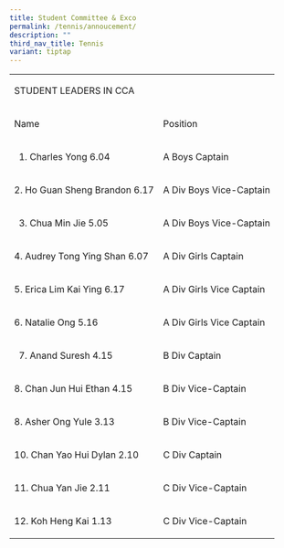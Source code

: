 ```yaml
---
title: Student Committee & Exco
permalink: /tennis/annoucement/
description: ""
third_nav_title: Tennis
variant: tiptap
---
```

<table style="minWidth: 50px">
<colgroup>
<col>
<col>
</colgroup>
<tbody>
<tr>
<td rowspan="1" colspan="2">
<p>STUDENT LEADERS IN CCA&nbsp;</p>
</td>
</tr>
<tr>
<td rowspan="1" colspan="1">
<p>Name</p>
</td>
<td rowspan="1" colspan="1">
<p>Position</p>
</td>
</tr>
<tr>
<td rowspan="1" colspan="1">
<ol data-tight="true" class="tight">
<li>
<p>Charles Yong 6.04</p>
</li>
</ol>
</td>
<td rowspan="1" colspan="1">
<p>A Boys Captain</p>
</td>
</tr>
<tr>
<td rowspan="1" colspan="1">
<p>2. Ho Guan Sheng Brandon 6.17</p>
</td>
<td rowspan="1" colspan="1">
<p>A Div Boys Vice-Captain</p>
</td>
</tr>
<tr>
<td rowspan="1" colspan="1">
<ol start="3" data-tight="true" class="tight">
<li>
<p>Chua Min Jie 5.05</p>
</li>
</ol>
</td>
<td rowspan="1" colspan="1">
<p>A Div Boys Vice-Captain</p>
</td>
</tr>
<tr>
<td rowspan="1" colspan="1">
<p>4. Audrey Tong Ying Shan 6.07</p>
</td>
<td rowspan="1" colspan="1">
<p>A Div Girls Captain</p>
</td>
</tr>
<tr>
<td rowspan="1" colspan="1">
<p>5. Erica Lim Kai Ying 6.17</p>
</td>
<td rowspan="1" colspan="1">
<p>A Div Girls Vice Captain</p>
</td>
</tr>
<tr>
<td rowspan="1" colspan="1">
<p>6. Natalie Ong 5.16</p>
</td>
<td rowspan="1" colspan="1">
<p>A Div Girls Vice Captain</p>
</td>
</tr>
<tr>
<td rowspan="1" colspan="1">
<ol start="7" data-tight="true" class="tight">
<li>
<p>Anand Suresh 4.15</p>
</li>
</ol>
</td>
<td rowspan="1" colspan="1">
<p>B Div Captain</p>
</td>
</tr>
<tr>
<td rowspan="1" colspan="1">
<p>8. Chan Jun Hui Ethan 4.15</p>
</td>
<td rowspan="1" colspan="1">
<p>B Div Vice-Captain</p>
</td>
</tr>
<tr>
<td rowspan="1" colspan="1">
<p>8. Asher Ong Yule 3.13</p>
</td>
<td rowspan="1" colspan="1">
<p>B Div Vice-Captain</p>
</td>
</tr>
<tr>
<td rowspan="1" colspan="1">
<p>10. Chan Yao Hui Dylan 2.10</p>
</td>
<td rowspan="1" colspan="1">
<p>C Div Captain</p>
</td>
</tr>
<tr>
<td rowspan="1" colspan="1">
<p>11. Chua Yan Jie 2.11</p>
</td>
<td rowspan="1" colspan="1">
<p>C Div Vice-Captain</p>
</td>
</tr>
<tr>
<td rowspan="1" colspan="1">
<p>12. Koh Heng Kai 1.13</p>
</td>
<td rowspan="1" colspan="1">
<p>C Div Vice-Captain</p>
</td>
</tr>
</tbody>
</table>
<p></p>
<p></p>